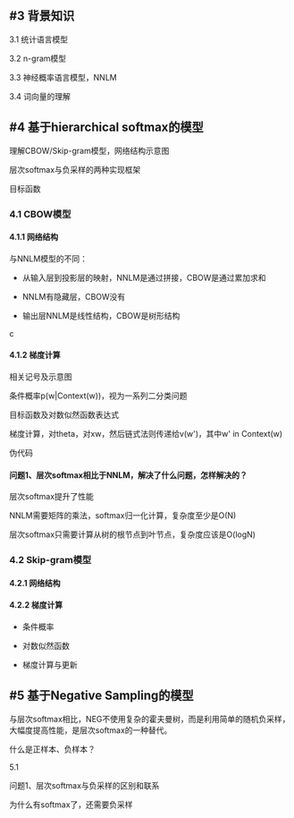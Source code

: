 ## #3 背景知识

3.1 统计语言模型

3.2 n-gram模型

3.3 神经概率语言模型，NNLM

3.4 词向量的理解



## \#4 基于hierarchical softmax的模型

理解CBOW/Skip-gram模型，网络结构示意图

层次softmax与负采样的两种实现框架

目标函数

### 4.1 CBOW模型

#### 4.1.1 网络结构

与NNLM模型的不同：

- 从输入层到投影层的映射，NNLM是通过拼接，CBOW是通过累加求和

- NNLM有隐藏层，CBOW没有

- 输出层NNLM是线性结构，CBOW是树形结构

  

c

#### 4.1.2 梯度计算

相关记号及示意图

条件概率p(w|Context(w))，视为一系列二分类问题

目标函数及对数似然函数表达式

梯度计算，对theta，对xw，然后链式法则传递给v(w')，其中w' in Context(w)

伪代码



#### **问题1、层次softmax相比于NNLM，解决了什么问题，怎样解决的？**

层次softmax提升了性能

NNLM需要矩阵的乘法，softmax归一化计算，复杂度至少是O(N)

层次softmax只需要计算从树的根节点到叶节点，复杂度应该是O(logN)



### 4.2 Skip-gram模型

#### 4.2.1 网络结构

#### 4.2.2 梯度计算

- 条件概率

- 对数似然函数

- 梯度计算与更新

  

## \#5 基于Negative Sampling的模型

与层次softmax相比，NEG不使用复杂的霍夫曼树，而是利用简单的随机负采样，大幅度提高性能，是层次softmax的一种替代。

什么是正样本、负样本？

5.1 





问题1、层次softmax与负采样的区别和联系

为什么有softmax了，还需要负采样